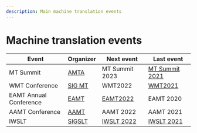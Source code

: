 ```yaml
---
description: Main machine translation events
---
```


# Machine translation events

| Event | Organizer | Next event | Last event |
| --- | --- | --- | --- |
| MT Summit | [AMTA](/organizations/amta.md) | MT Summit 2023 | [MT Summit 2021](mt-summit.md) |
| WMT Conference | [SIG MT](/groups/lists.md#SIG-MT-Google-Group) | WMT2022 | [WMT2021](wmt2021.md) |
| EAMT Annual Conference | [EAMT](/organizations/eamt.md)  | [EAMT2022](eamt2022.md) | EAMT 2020 |
| AAMT Conference | [AAMT](/organizations/aamt.md) | AAMT 2022 | AAMT 2021 |
| IWSLT | [SIGSLT](/organizations/SIGSLT.md) | [IWSLT 2022](https://iwslt.org/2022/) | [IWSLT 2021](https://iwslt.org/2021/) |
